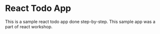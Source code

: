 # React Todo App

This is a sample react todo app done step-by-step.
This sample app was a part of react workshop.
